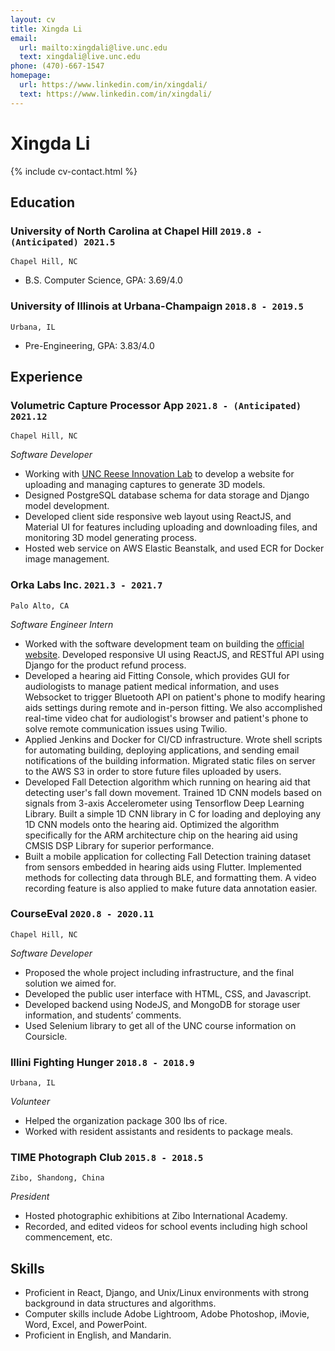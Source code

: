 ```yaml
---
layout: cv
title: Xingda Li
email:
  url: mailto:xingdali@live.unc.edu
  text: xingdali@live.unc.edu
phone: (470)-667-1547
homepage:
  url: https://www.linkedin.com/in/xingdali/
  text: https://www.linkedin.com/in/xingdali/
---
```


# Xingda Li

<!--
include contact information from the front matter
Supported arguments:
    - homepage: url, text
    - phone
    - email
-->

{% include cv-contact.html %}

## Education

### **University of North Carolina at Chapel Hill** `2019.8 - (Anticipated) 2021.5`

```
Chapel Hill, NC
```

- B.S. Computer Science, GPA: 3.69/4.0

### **University of Illinois at Urbana-Champaign** `2018.8 - 2019.5`

```
Urbana, IL
```

- Pre-Engineering, GPA: 3.83/4.0


## Experience

### **Volumetric Capture Processor App** `2021.8 - (Anticipated) 2021.12`

```
Chapel Hill, NC
```

_Software Developer_<br>
- Working with [UNC Reese Innovation Lab](https://reeseinnovate.com) to develop a website for uploading and managing captures to generate 3D models.
- Designed PostgreSQL database schema for data storage and Django model development.
- Developed client side responsive web layout using ReactJS, and Material UI for features including uploading and downloading files, and monitoring 3D model generating process.
- Hosted web service on AWS Elastic Beanstalk, and used ECR for Docker image management.

### **Orka Labs Inc.** `2021.3 - 2021.7`

```
Palo Alto, CA
```

_Software Engineer Intern_<br>
- Worked with the software development team on building the [official website](https://hiorka.com). Developed responsive UI using ReactJS, and RESTful API using Django for the product refund process.
- Developed a hearing aid Fitting Console, which provides GUI for audiologists to manage patient medical information, and uses Websocket to trigger Bluetooth API on patient's phone to modify hearing aids settings during remote and in-person fitting. We also accomplished real-time video chat for audiologist's browser and patient's phone to solve remote communication issues using Twilio.
- Applied Jenkins and Docker for CI/CD infrastructure. Wrote shell scripts for automating building, deploying applications, and sending email notifications of the building information. Migrated static files on server to the AWS S3 in order to store future files uploaded by users.
- Developed Fall Detection algorithm which running on hearing aid that detecting user's fall down movement. Trained 1D CNN models based on signals from 3-axis Accelerometer using Tensorflow Deep Learning Library. Built a simple 1D CNN library in C for loading and deploying any 1D CNN models onto the hearing aid. Optimized the algorithm specifically for the ARM architecture chip on the hearing aid using CMSIS DSP Library for superior performance.
- Built a mobile application for collecting Fall Detection training dataset from sensors embedded in hearing aids using Flutter. Implemented methods for collecting data through BLE, and formatting them. A video recording feature is also applied to make future data annotation easier.

### **CourseEval** `2020.8 - 2020.11`

```
Chapel Hill, NC
```

_Software Developer_<br>
- Proposed the whole project including infrastructure, and the final solution we aimed for.
- Developed the public user interface with HTML, CSS, and Javascript.
- Developed backend using NodeJS, and MongoDB for storage user information, and students’ comments.
- Used Selenium library to get all of the UNC course information on Coursicle.
  
### **Illini Fighting Hunger** `2018.8 - 2018.9`

```
Urbana, IL
```

_Volunteer_<br>
- Helped the organization package 300 lbs of rice.
- Worked with resident assistants and residents to package meals.

### **TIME Photograph Club** `2015.8 - 2018.5`

```
Zibo, Shandong, China
```

_President_<br>
- Hosted photographic exhibitions at Zibo International Academy.
- Recorded, and edited videos for school events including high school commencement, etc.

## Skills

- Proficient in React, Django, and Unix/Linux environments with strong background in data structures and algorithms.
- Computer skills include Adobe Lightroom, Adobe Photoshop, iMovie, Word, Excel, and PowerPoint.
- Proficient in English, and Mandarin.

